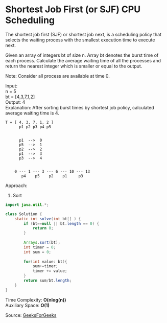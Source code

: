 # Shortest Job First (or SJF) CPU Scheduling

The shortest job first (SJF) or shortest job next, is a scheduling policy that selects the waiting process with the smallest execution time to execute next.

Given an array of integers bt of size n. Array bt denotes the burst time of each process. Calculate the average waiting time of all the processes and return the nearest integer which is smaller or equal to the output.

Note: Consider all process are available at time 0.


Input:  
n = 5  
bt = [4,3,7,1,2]  
Output: 4  
Explanation: After sorting burst times by shortest job policy, calculated average waiting time is 4.  


```
T = [ 4, 3, 7, 1, 2 ]  
      p1 p2 p3 p4 p5


      p1  -->  0
      p5  -->  1
      p2  -->  2
      p1  -->  3
      p3  -->  4


    0 --- 1 --- 3 --- 6 --- 10 --- 13
       p4    p5    p2    p1     p3

```

Approach:
1. Sort

```java
import java.util.*;

class Solution {
    static int solve(int bt[] ) {
        if (bt==null || bt.length == 0) {
            return 0;
        }
        
        Arrays.sort(bt);
        int timer = 0;
        int sum = 0;
        
        for(int value: bt){
            sum+=timer;
            timer += value;
        }
        return sum/bt.length;
    }   
}
```

Time Complexity: **O(nlog(n))**  
Auxiliary Space: **O(1)** 

Source: [GeeksForGeeks](https://www.geeksforgeeks.org/problems/shortest-job-first/1)